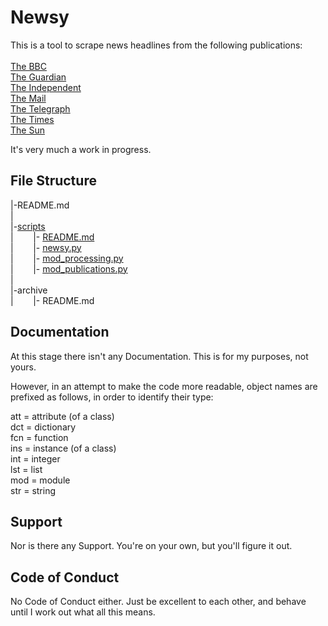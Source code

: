 Newsy
=====

This is a tool to scrape news headlines from the following publications: <br />
<br />
[The BBC][] <br />
[The Guardian][] <br />
[The Independent][] <br />
[The Mail][] <br />
[The Telegraph][] <br />
[The Times][] <br />
[The Sun][] <br />

It's very much a work in progress.

[The BBC]: https://www.bbc.co.uk/news
[The Times]: https://www.thetimes.co.uk/
[The Guardian]: https://www.theguardian.com/uk/
[The Mail]: https://www.dailymail.co.uk/home/index.html
[The Telegraph]: https://www.telegraph.co.uk/
[The Independent]: https://www.independent.co.uk/
[The Sun]: https://www.thesun.co.uk/news
[scripts]: https://github.com/trevordistance/newsy/tree/master/scripts
[newsy.py]: https://github.com/trevordistance/newsy/blob/master/scripts/newsy.py
[mod_processing.py]: https://github.com/trevordistance/newsy/blob/master/scripts/mod_processing.py
[mod_publications.py]: https://github.com/trevordistance/newsy/blob/master/scripts/mod_publications.py
[README.md]: https://github.com/trevordistance/newsy/blob/master/scripts/README.md

File Structure
--------------

|-README.md <br />
| <br />
|-[scripts][] <br />
|&nbsp;&nbsp;&nbsp;&nbsp;&nbsp;&nbsp;&nbsp;&nbsp;|- [README.md][] <br />
|&nbsp;&nbsp;&nbsp;&nbsp;&nbsp;&nbsp;&nbsp;&nbsp;|- [newsy.py][] <br />
|&nbsp;&nbsp;&nbsp;&nbsp;&nbsp;&nbsp;&nbsp;&nbsp;|- [mod_processing.py][] <br />
|&nbsp;&nbsp;&nbsp;&nbsp;&nbsp;&nbsp;&nbsp;&nbsp;|- [mod_publications.py][] <br />
| <br />
|-archive <br />
|&nbsp;&nbsp;&nbsp;&nbsp;&nbsp;&nbsp;&nbsp;&nbsp;|- README.md <br />

Documentation
-------------

At this stage there isn't any Documentation.  This is for my purposes, not yours. <br />

However, in an attempt to make the code more readable, object names are prefixed as follows, in order to identify their type: <br />

att = attribute (of a class) <br />
dct = dictionary <br />
fcn = function <br />
ins = instance (of a class) <br />
int = integer <br />
lst = list <br />
mod = module <br />
str = string <br />

Support
-------

Nor is there any Support.  You're on your own, but you'll figure it out.

Code of Conduct
---------------

No Code of Conduct either.  Just be excellent to each other, and behave until I work out what all this means.
